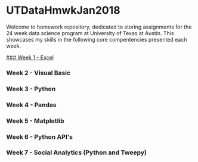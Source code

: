 # UTDataHmwkJan2018
 
Welcome to homework repository, dedicated to storing assignments for the 24 week data science program at University of Texas at Austin. 
This showcases my skills in the following core compentencies presented each week.  

[### Week 1 - Excel ](https://github.com/cammster/UTDataHmwkJan2018_AKaraffa/tree/master/Homework/Week%201%20Excel)
### Week 2 - Visual Basic
### Week 3 - Python 
### Week 4 - Pandas
### Week 5 - Matplotlib
### Week 6 - Python API's
### Week 7 - Social Analytics (Python and Tweepy)

